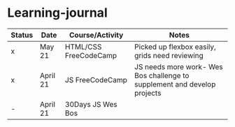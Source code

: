 # Learning-journal

Status |Date |Course/Activity|Notes
-------|-----|---------------|-----
    x  |May 21|HTML/CSS FreeCodeCamp|Picked up flexbox easily, grids need reviewing
   x   |April 21|JS FreeCodeCamp|JS needs more work- Wes Bos challenge to supplement and develop projects
-      |April 21|30Days JS Wes Bos| 
       
